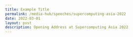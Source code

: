 ```yaml
---
title: Example Title
permalink: /media-hub/speeches/supercomputing-asia-2022
date: 2022-03-01
layout: post
description: Opening Address at Supercomputing Asia 2022
---
```


